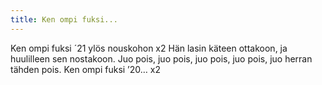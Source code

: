 ```yaml
---
title: Ken ompi fuksi...
---
```


Ken ompi fuksi ´21
ylös nouskohon x2
Hän lasin käteen ottakoon, ja 
huulilleen sen nostakoon.
Juo pois, juo pois, juo pois, juo 
pois,
juo herran tähden pois.
Ken ompi fuksi ’20… x2
